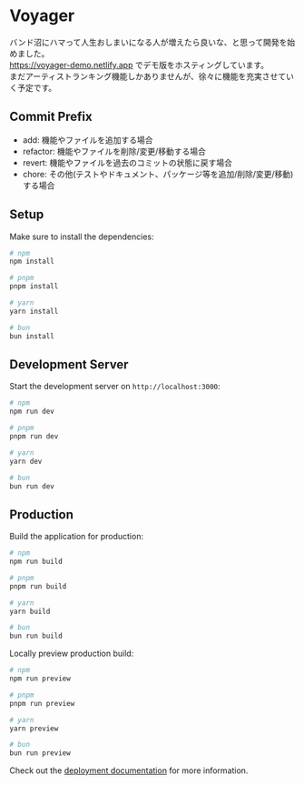 # Voyager

バンド沼にハマって人生おしまいになる人が増えたら良いな、と思って開発を始めました。  
https://voyager-demo.netlify.app でデモ版をホスティングしています。  
まだアーティストランキング機能しかありませんが、徐々に機能を充実させていく予定です。

## Commit Prefix
* add: 機能やファイルを追加する場合
* refactor: 機能やファイルを削除/変更/移動する場合
* revert: 機能やファイルを過去のコミットの状態に戻す場合
* chore: その他(テストやドキュメント、パッケージ等を追加/削除/変更/移動)する場合

## Setup

Make sure to install the dependencies:

```bash
# npm
npm install

# pnpm
pnpm install

# yarn
yarn install

# bun
bun install
```

## Development Server

Start the development server on `http://localhost:3000`:

```bash
# npm
npm run dev

# pnpm
pnpm run dev

# yarn
yarn dev

# bun
bun run dev
```

## Production

Build the application for production:

```bash
# npm
npm run build

# pnpm
pnpm run build

# yarn
yarn build

# bun
bun run build
```

Locally preview production build:

```bash
# npm
npm run preview

# pnpm
pnpm run preview

# yarn
yarn preview

# bun
bun run preview
```

Check out the [deployment documentation](https://nuxt.com/docs/getting-started/deployment) for more information.
